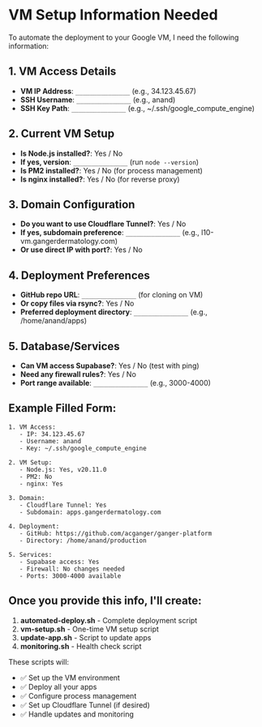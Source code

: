 # VM Setup Information Needed

To automate the deployment to your Google VM, I need the following information:

## 1. VM Access Details
- **VM IP Address**: `_______________` (e.g., 34.123.45.67)
- **SSH Username**: `_______________` (e.g., anand)
- **SSH Key Path**: `_______________` (e.g., ~/.ssh/google_compute_engine)

## 2. Current VM Setup
- **Is Node.js installed?**: Yes / No
- **If yes, version**: `_______________` (run `node --version`)
- **Is PM2 installed?**: Yes / No (for process management)
- **Is nginx installed?**: Yes / No (for reverse proxy)

## 3. Domain Configuration
- **Do you want to use Cloudflare Tunnel?**: Yes / No
- **If yes, subdomain preference**: `_______________` (e.g., l10-vm.gangerdermatology.com)
- **Or use direct IP with port?**: Yes / No

## 4. Deployment Preferences
- **GitHub repo URL**: `_______________` (for cloning on VM)
- **Or copy files via rsync?**: Yes / No
- **Preferred deployment directory**: `_______________` (e.g., /home/anand/apps)

## 5. Database/Services
- **Can VM access Supabase?**: Yes / No (test with ping)
- **Need any firewall rules?**: Yes / No
- **Port range available**: `_______________` (e.g., 3000-4000)

## Example Filled Form:
```
1. VM Access:
   - IP: 34.123.45.67
   - Username: anand
   - Key: ~/.ssh/google_compute_engine

2. VM Setup:
   - Node.js: Yes, v20.11.0
   - PM2: No
   - nginx: Yes

3. Domain:
   - Cloudflare Tunnel: Yes
   - Subdomain: apps.gangerdermatology.com

4. Deployment:
   - GitHub: https://github.com/acganger/ganger-platform
   - Directory: /home/anand/production

5. Services:
   - Supabase access: Yes
   - Firewall: No changes needed
   - Ports: 3000-4000 available
```

## Once you provide this info, I'll create:

1. **automated-deploy.sh** - Complete deployment script
2. **vm-setup.sh** - One-time VM setup script
3. **update-app.sh** - Script to update apps
4. **monitoring.sh** - Health check script

These scripts will:
- ✅ Set up the VM environment
- ✅ Deploy all your apps
- ✅ Configure process management
- ✅ Set up Cloudflare Tunnel (if desired)
- ✅ Handle updates and monitoring